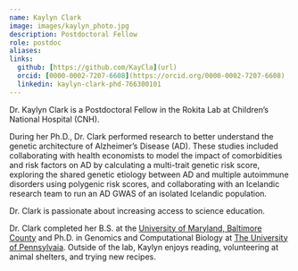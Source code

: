 ```yaml
---
name: Kaylyn Clark
image: images/kaylyn_photo.jpg
description: Postdoctoral Fellow
role: postdoc
aliases: 
links:
  github: [https://github.com/KayCla](url)
  orcid: [0000-0002-7207-6608](https://orcid.org/0000-0002-7207-6608)
  linkedin: kaylyn-clark-phd-766300101 
---
```


Dr. Kaylyn Clark is a Postdoctoral Fellow in the Rokita Lab at Children’s National Hospital (CNH). 

During her Ph.D., Dr. Clark performed research to better understand the genetic architecture of Alzheimer’s Disease (AD).
These studies included collaborating with health economists to model the impact of comorbidities and risk factors on AD by calculating a multi-trait genetic risk score, exploring the shared genetic etiology between AD and multiple autoimmune disorders using polygenic risk scores, and collaborating with an Icelandic research team to run an AD GWAS of an isolated Icelandic population.

Dr. Clark is passionate about increasing access to science education.

Dr. Clark completed her B.S. at the [University of Maryland, Baltimore County](https://umbc.edu/) and Ph.D. in Genomics and Computational Biology at [The University of Pennsylvaia](https://www.upenn.edu/).
Outside of the lab, Kaylyn enjoys reading, volunteering at animal shelters, and trying new recipes. 
